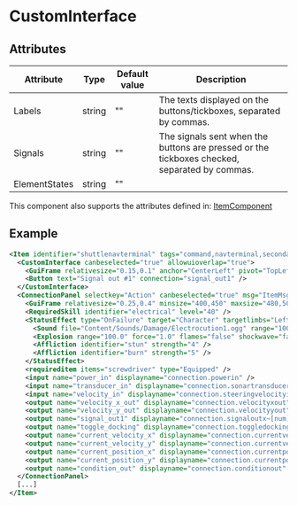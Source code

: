 # CustomInterface


## Attributes

| Attribute     | Type   | Default value | Description                                                                                  |
|---------------|--------|---------------|----------------------------------------------------------------------------------------------|
| Labels        | string | ""            | The texts displayed on the buttons/tickboxes, separated by commas.                           |
| Signals       | string | ""            | The signals sent when the buttons are pressed or the tickboxes checked, separated by commas. |
| ElementStates | string | ""            |                                                                                              |

This component also supports the attributes defined in: [ItemComponent](ItemComponent.md)


## Example
```xml
<Item identifier="shuttlenavterminal" tags="command,navterminal,secondarynavterminal" linkable="true" allowedlinks="statusmonitor" category="Machine,Electrical" scale="0.5" damagedbyexplosions="true" explosiondamagemultiplier="0.2">
  <CustomInterface canbeselected="true" allowuioverlap="true">
    <GuiFrame relativesize="0.15,0.1" anchor="CenterLeft" pivot="TopLeft" relativeoffset="0.1125,0.001" style="ItemUI" />
    <Button text="Signal out #1" connection="signal_out1" />
  </CustomInterface>
  <ConnectionPanel selectkey="Action" canbeselected="true" msg="ItemMsgRewireScrewdriver" hudpriority="10">
    <GuiFrame relativesize="0.25,0.4" minsize="400,450" maxsize="480,500" anchor="Center" style="ConnectionPanel" />
    <RequiredSkill identifier="electrical" level="40" />
    <StatusEffect type="OnFailure" target="Character" targetlimbs="LeftHand,RightHand" AllowWhenBroken="true">
      <Sound file="Content/Sounds/Damage/Electrocution1.ogg" range="1000" />
      <Explosion range="100.0" force="1.0" flames="false" shockwave="false" sparks="true" underwaterbubble="false" />
      <Affliction identifier="stun" strength="4" />
      <Affliction identifier="burn" strength="5" />
    </StatusEffect>
    <requireditem items="screwdriver" type="Equipped" />
    <input name="power_in" displayname="connection.powerin" />
    <input name="transducer_in" displayname="connection.sonartransducerin" />
    <input name="velocity_in" displayname="connection.steeringvelocityin" />
    <output name="velocity_x_out" displayname="connection.velocityxout" />
    <output name="velocity_y_out" displayname="connection.velocityyout" />
    <output name="signal_out1" displayname="connection.signaloutx~[num]=1" />
    <output name="toggle_docking" displayname="connection.toggledocking" />
    <output name="current_velocity_x" displayname="connection.currentvelocityx" />
    <output name="current_velocity_y" displayname="connection.currentvelocityy" />
    <output name="current_position_x" displayname="connection.currentpositionx" />
    <output name="current_position_y" displayname="connection.currentpositiony" />
    <output name="condition_out" displayname="connection.conditionout" />
  </ConnectionPanel>
  [...]
</Item>
```

